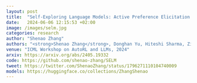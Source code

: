 ```yaml
---
layout: post
title:  "Self-Exploring Language Models: Active Preference Elicitation for Online Alignment"
date:   2024-06-06 12:15:53 +02:00
image: /images/selm.jpg
categories: research
author: "Shenao Zhang"
authors: "<strong>Shenao Zhang</strong>, Donghan Yu, Hiteshi Sharma, Ziyi Yang, Shuohang Wang, Hany Hassan, Zhaoran Wang"
venue: "ICML Workshop on AutoRL and LLMs, 2024"
arxiv: https://arxiv.org/abs/2405.19332
code: https://github.com/shenao-zhang/SELM
tweet: https://twitter.com/ShenaoZhang/status/1796271110104740009
models: https://huggingface.co/collections/ZhangShenao
---
```

